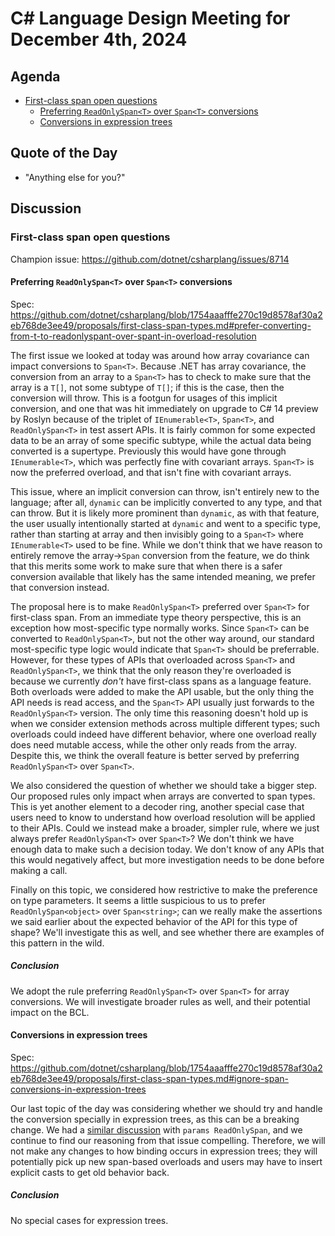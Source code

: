 # C# Language Design Meeting for December 4th, 2024

## Agenda

- [First-class span open questions](#first-class-span-open-questions)
    - [Preferring `ReadOnlySpan<T>` over `Span<T>` conversions](#preferring-readonlyspant-over-spant-conversions)
    - [Conversions in expression trees](#conversions-in-expression-trees)

## Quote of the Day

- "Anything else for you?"

## Discussion

### First-class span open questions

Champion issue: https://github.com/dotnet/csharplang/issues/8714  

#### Preferring `ReadOnlySpan<T>` over `Span<T>` conversions

Spec: https://github.com/dotnet/csharplang/blob/1754aaafffe270c19d8578af30a2eb768de3ee49/proposals/first-class-span-types.md#prefer-converting-from-t-to-readonlyspant-over-spant-in-overload-resolution

The first issue we looked at today was around how array covariance can impact conversions to `Span<T>`. Because .NET has array
covariance, the conversion from an array to a `Span<T>` has to check to make sure that the array is a `T[]`, not some subtype
of `T[]`; if this is the case, then the conversion will throw. This is a footgun for usages of this implicit conversion, and
one that was hit immediately on upgrade to C# 14 preview by Roslyn because of the triplet of `IEnumerable<T>`, `Span<T>`, and
`ReadOnlySpan<T>` in test assert APIs. It is fairly common for some expected data to be an array of some specific subtype, while
the actual data being converted is a supertype. Previously this would have gone through `IEnumerable<T>`, which was perfectly
fine with covariant arrays. `Span<T>` is now the preferred overload, and that isn't fine with covariant arrays.

This issue, where an implicit conversion can throw, isn't entirely new to the language; after all, `dynamic` can be implicitly
converted to any type, and that can throw. But it is likely more prominent than `dynamic`, as with that feature, the user usually
intentionally started at `dynamic` and went to a specific type, rather than starting at array and then invisibly going to a `Span<T>`
where `IEnumerable<T>` used to be fine. While we don't think that we have reason to entirely remove the array->`Span` conversion
from the feature, we do think that this merits some work to make sure that when there is a safer conversion available that likely
has the same intended meaning, we prefer that conversion instead.

The proposal here is to make `ReadOnlySpan<T>` preferred over `Span<T>` for first-class span. From an immediate type theory
perspective, this is an exception how most-specific type normally works. Since `Span<T>` can be converted to `ReadOnlySpan<T>`,
but not the other way around, our standard most-specific type logic would indicate that `Span<T>` should be preferrable. However,
for these types of APIs that overloaded across `Span<T>` and `ReadOnlySpan<T>`, we think that the only reason they're overloaded
is because we currently _don't_ have first-class spans as a language feature. Both overloads were added to make the API usable,
but the only thing the API needs is read access, and the `Span<T>` API usually just forwards to the `ReadOnlySpan<T>` version.
The only time this reasoning doesn't hold up is when we consider extension methods across multiple different types; such overloads
could indeed have different behavior, where one overload really does need mutable access, while the other only reads from the array.
Despite this, we think the overall feature is better served by preferring `ReadOnlySpan<T>` over `Span<T>`.

We also considered the question of whether we should take a bigger step. Our proposed rules only impact when arrays are converted
to span types. This is yet another element to a decoder ring, another special case that users need to know to understand how
overload resolution will be applied to their APIs. Could we instead make a broader, simpler rule, where we just always prefer
`ReadOnlySpan<T>` over `Span<T>`? We don't think we have enough data to make such a decision today. We don't know of any APIs that
this would negatively affect, but more investigation needs to be done before making a call.

Finally on this topic, we considered how restrictive to make the preference on type parameters. It seems a little suspicious to
us to prefer `ReadOnlySpan<object>` over `Span<string>`; can we really make the assertions we said earlier about the expected behavior
of the API for this type of shape? We'll investigate this as well, and see whether there are examples of this pattern in the wild.

##### Conclusion

We adopt the rule preferring `ReadOnlySpan<T>` over `Span<T>` for array conversions. We will investigate broader rules as well, and
their potential impact on the BCL.

#### Conversions in expression trees

Spec: https://github.com/dotnet/csharplang/blob/1754aaafffe270c19d8578af30a2eb768de3ee49/proposals/first-class-span-types.md#ignore-span-conversions-in-expression-trees

Our last topic of the day was considering whether we should try and handle the conversion specially in expression trees, as this
can be a breaking change. We had a
[similar discussion](https://github.com/dotnet/csharplang/blob/1754aaafffe270c19d8578af30a2eb768de3ee49/meetings/2024/LDM-2024-06-17.md#params-span-breaks)
with `params ReadOnlySpan`, and we continue to find our reasoning from that issue compelling. Therefore, we will not make any
changes to how binding occurs in expression trees; they will potentially pick up new span-based overloads and users may have to
insert explicit casts to get old behavior back.

##### Conclusion

No special cases for expression trees.
